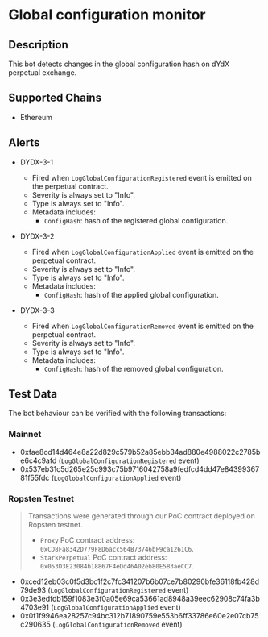 # Global configuration monitor

## Description

This bot detects changes in the global configuration hash on dYdX perpetual exchange.

## Supported Chains

- Ethereum

## Alerts

- DYDX-3-1

  - Fired when `LogGlobalConfigurationRegistered` event is emitted on the perpetual contract.
  - Severity is always set to "Info".
  - Type is always set to "Info".
  - Metadata includes:
    - `ConfigHash`: hash of the registered global configuration.

- DYDX-3-2

  - Fired when `LogGlobalConfigurationApplied` event is emitted on the perpetual contract.
  - Severity is always set to "Info".
  - Type is always set to "Info".
  - Metadata includes:
    - `ConfigHash`: hash of the applied global configuration.

- DYDX-3-3

  - Fired when `LogGlobalConfigurationRemoved` event is emitted on the perpetual contract.
  - Severity is always set to "Info".
  - Type is always set to "Info".
  - Metadata includes:
    - `ConfigHash`: hash of the removed global configuration.

## Test Data

The bot behaviour can be verified with the following transactions:

### Mainnet

- 0xfae8cd14d464e8a22d829c579b52a85ebb34ad880e4988022c2785be6c4c9afd (`LogGlobalConfigurationRegistered` event)
- 0x537eb31c5d265e25c993c75b9716042758a9fedfcd4dd47e8439936781f55fdc (`LogGlobalConfigurationApplied` event)

### Ropsten Testnet

> Transactions were generated through our PoC contract deployed on Ropsten testnet.
>
> - `Proxy` PoC contract address: `0xCD8Fa8342D779F8D6acc564B73746bF9ca1261C6`.
> - `StarkPerpetual` PoC contract address: `0x053D3E23084b18867F4eDd46A02eb80E583aeCC7`.

- 0xced12eb03c0f5d3bc1f2c7fc341207b6b07ce7b80290bfe36118fb428d79de93 (`LogGlobalConfigurationRegistered` event)
- 0x3e3edfdb159f1083e3f0a05e69ca53661ad8948a39eec62908c74fa3b4703e91 (`LogGlobalConfigurationApplied` event)
- 0x0f1f9946ea28257c94bc312b71890759e553b6ff33786e60e2e07cb75c290635 (`LogGlobalConfigurationRemoved` event)
